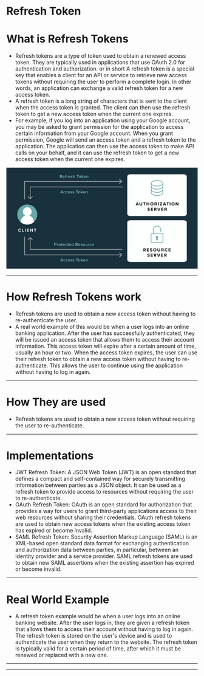 # Refresh Token

# What is Refresh Tokens

- Refresh tokens are a type of token used to obtain a renewed access token. They are typically used in applications that use OAuth 2.0 for authentication and authorization. or in short A refresh token is a special key that enables a client for an API or service to retrieve new access tokens without requiring the user to perform a complete login. In other words, an application can exchange a valid refresh token for a new access token.
- A refresh token is a long string of characters that is sent to the client when the access token is granted. The client can then use the refresh token to get a new access token when the current one expires.
- For example, if you log into an application using your Google account, you may be asked to grant permission for the application to access certain information from your Google account. When you grant permission, Google will send an access token and a refresh token to the application. The application can then use the access token to make API calls on your behalf, and it can use the refresh token to get a new access token when the current one expires.

![How-a-refresh-token-is-generated-and-used-1.png](Refresh%20Token%20695b04d036744c0c9ce68fb8fdd601b0/How-a-refresh-token-is-generated-and-used-1.png)

---

# How Refresh Tokens work

- Refresh tokens are used to obtain a new access token without having to re-authenticate the user.
- A real world example of this would be when a user logs into an online banking application. After the user has successfully authenticated, they will be issued an access token that allows them to access their account information. This access token will expire after a certain amount of time, usually an hour or two. When the access token expires, the user can use their refresh token to obtain a new access token without having to re-authenticate. This allows the user to continue using the application without having to log in again.

---

# How They are used

- Refresh tokens are used to obtain a new access token without requiring the user to re-authenticate.

---

# Implementations

- JWT Refresh Token: A JSON Web Token (JWT) is an open standard that defines a compact and self-contained way for securely transmitting information between parties as a JSON object. It can be used as a refresh token to provide access to resources without requiring the user to re-authenticate.
- OAuth Refresh Token: OAuth is an open standard for authorization that provides a way for users to grant third-party applications access to their web resources without sharing their credentials. OAuth refresh tokens are used to obtain new access tokens when the existing access token has expired or become invalid.
- SAML Refresh Token: Security Assertion Markup Language (SAML) is an XML-based open standard data format for exchanging authentication and authorization data between parties, in particular, between an identity provider and a service provider. SAML refresh tokens are used to obtain new SAML assertions when the existing assertion has expired or become invalid.

---

# Real World Example

- A refresh token example would be when a user logs into an online banking website. After the user logs in, they are given a refresh token that allows them to access their account without having to log in again. The refresh token is stored on the user's device and is used to authenticate the user when they return to the website. The refresh token is typically valid for a certain period of time, after which it must be renewed or replaced with a new one.

---

---
